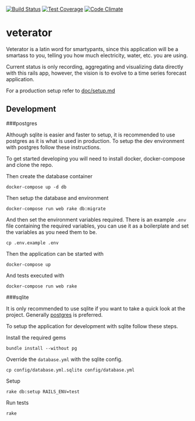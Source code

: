 [![Build Status](https://travis-ci.org/flower-pot/veterator.svg?branch=master)](https://travis-ci.org/flower-pot/veterator)
[![Test Coverage](https://codeclimate.com/github/flower-pot/veterator/badges/coverage.svg)](https://codeclimate.com/github/flower-pot/veterator/coverage)
[![Code Climate](https://codeclimate.com/github/flower-pot/veterator/badges/gpa.svg)](https://codeclimate.com/github/flower-pot/veterator)

veterator
=========

Veterator is a latin word for smartypants, since this application will be a
smartass to you, telling you how much electricity, water, etc. you are using.

Current status is only recording, aggregating and visualizing data directly
with this rails app, however, the vision is to evolve to a time series forecast
application.

For a production setup refer to [doc/setup.md](./doc/setup.md)

Development
-----------

###postgres

Although sqlite is easier and faster to setup, it is recommended to use
postgres as it is what is used in production. To setup the dev environment with
postgres follow these instructions.

To get started developing you will need to install docker, docker-compose and
clone the repo.

Then create the database container

	docker-compose up -d db

Then setup the database and environment

	docker-compose run web rake db:migrate

And then set the environment variables required. There is an example `.env`
file containing the required variables, you can use it as a boilerplate and set
the variables as you need them to be.

	cp .env.example .env

Then the application can be started with

	docker-compose up

And tests executed with

	docker-compose run web rake

###sqlite

It is only recommended to use sqlite if you want to take a quick look at the
project. Generally [postgres](#postgres) is preferred.

To setup the application for development with sqlite follow these steps.

Install the required gems

	bundle install --without pg

Override the `database.yml` with the sqlite config.

	cp config/database.yml.sqlite config/database.yml

Setup

	rake db:setup RAILS_ENV=test

Run tests

	rake
